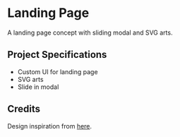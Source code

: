 # Landing Page

A landing page concept with sliding modal and SVG arts.

## Project Specifications

- Custom UI for landing page
- SVG arts
- Slide in modal

## Credits

Design inspiration from [here](https://dribbble.com/shots/14253234-Website-Design-Podcorn).
